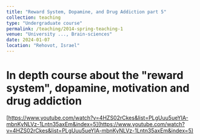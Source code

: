 ```yaml
---
title: "Reward System, Dopamine, and Drug Addiction part 5"
collection: teaching
type: "Undergraduate course"
permalink: /teaching/2014-spring-teaching-1
venue: "University ..., Brain-sciences"
date: 2024-01-07
location: "Rehovot, Israel"
---
```


# In depth course about the "reward system", dopamine, motivation and drug addiction
[https://www.youtube.com/watch?v=4HZS02rCkes&list=PLgUuu5ueYIA-mbnKyNLVz-1Lntn35axEm&index=5](https://www.youtube.com/watch?v=4HZS02rCkes&list=PLgUuu5ueYIA-mbnKyNLVz-1Lntn35axEm&index=5)
